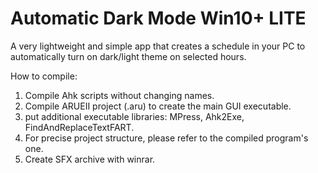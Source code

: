 # Automatic Dark Mode Win10+ LITE

A very lightweight and simple app that creates a schedule in your PC to automatically turn on dark/light theme on selected hours.

How to compile:
1. Compile Ahk scripts without changing names.
2. Compile ARUEII project (.aru) to create the main GUI executable.
3. put additional executable libraries: MPress, Ahk2Exe, FindAndReplaceTextFART.
4. For precise project structure, please refer to the compiled program's one.
5. Create SFX archive with winrar.


